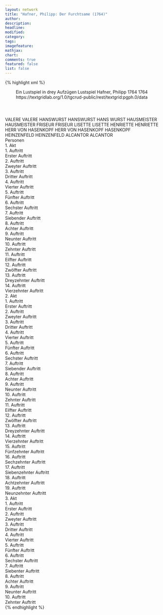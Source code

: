 ```yaml
---
layout: network
title: "Hafner, Philipp: Der Furchtsame (1764)"
author:
description:
headline:
modified:
category:
tags:
imagefeature:
mathjax:
chart:
comments: true
featured: false
list: false
---
```

{% highlight xml %}
<?xml-model href="https://raw.githubusercontent.com/DLiNa/project/master/rules/lina.rnc"?><?xml-model href="https://raw.githubusercontent.com/DLiNa/project/master/rules/lina.sch"?>
<play xmlns="http://lina.digital">
  <header>
    <title>Der Furchtsame</title>
    <subtitle>Ein Lustspiel in drey Aufzügen</subtitle>
    <genretitle>Lustspiel</genretitle>
    <author>Hafner, Philipp</author>
    <date type="print" when="1764">1764</date>
    <date type="premiere" when="1764">1764</date>
    <date type="written"/>
    <source>https://textgridlab.org/1.0/tgcrud-public/rest/textgrid:pgph.0/data</source>
  </header>
  <personae>
    <character>
      <name>VALERE</name>
      <alias xml:id="valere">
        <name>VALERE</name>
      </alias>
    </character>
    <character>
      <name>HANSWURST</name>
      <alias xml:id="hanswurst">
        <name>HANSWURST</name>
      </alias>
      <alias xml:id="hans_wurst">
        <name>HANS WURST</name>
      </alias>
    </character>
    <character>
      <name>HAUSMEISTER</name>
      <alias xml:id="hausmeister">
        <name>HAUSMEISTER</name>
      </alias>
    </character>
    <character>
      <name>FRISEUR</name>
      <alias xml:id="friseur">
        <name>FRISEUR</name>
      </alias>
    </character>
    <character>
      <name>LISETTE</name>
      <alias xml:id="lisette">
        <name>LISETTE</name>
      </alias>
    </character>
    <character>
      <name>HENRIETTE</name>
      <alias xml:id="henriette">
        <name>HENRIETTE</name>
      </alias>
    </character>
    <character>
      <name>HERR VON HASENKOPF</name>
      <alias xml:id="herr_von_hasenkopf">
        <name>HERR VON HASENKOPF</name>
      </alias>
      <alias xml:id="hasenkopf">
        <name>HASENKOPF</name>
      </alias>
    </character>
    <character>
      <name>HEINZENFELD</name>
      <alias xml:id="heinzenfeld">
        <name>HEINZENFELD</name>
      </alias>
    </character>
    <character>
      <name>ALCANTOR</name>
      <alias xml:id="alcantor">
        <name>ALCANTOR</name>
      </alias>
    </character>
  </personae>
  <text>
    <div>
      <head>Personen</head>
    </div>
    <div>
      <head>1. Akt</head>
      <div>
        <head>1. Auftritt</head>
        <div>
          <head>Erster Auftritt</head>
          <sp who="#valere">
            <amount n="17" unit="speech_acts"/>
            <amount n="543" unit="words"/>
            <amount n="5" unit="lines"/>
            <amount n="3114" unit="chars"/>
          </sp>
          <sp who="#hanswurst">
            <amount n="17" unit="speech_acts"/>
            <amount n="921" unit="words"/>
            <amount n="2" unit="lines"/>
            <amount n="5289" unit="chars"/>
          </sp>
        </div>
      </div>
      <div>
        <head>2. Auftritt</head>
        <div>
          <head>Zweyter Auftritt</head>
          <sp who="#hausmeister">
            <amount n="20" unit="speech_acts"/>
            <amount n="425" unit="words"/>
            <amount n="11" unit="lines"/>
            <amount n="2240" unit="chars"/>
          </sp>
          <sp who="#valere">
            <amount n="17" unit="speech_acts"/>
            <amount n="219" unit="words"/>
            <amount n="13" unit="lines"/>
            <amount n="1209" unit="chars"/>
          </sp>
          <sp who="#hanswurst">
            <amount n="5" unit="speech_acts"/>
            <amount n="91" unit="words"/>
            <amount n="2" unit="lines"/>
            <amount n="446" unit="chars"/>
          </sp>
        </div>
      </div>
      <div>
        <head>3. Auftritt</head>
        <div>
          <head>Dritter Auftritt</head>
          <sp who="#hanswurst">
            <amount n="3" unit="speech_acts"/>
            <amount n="76" unit="words"/>
            <amount n="2" unit="lines"/>
            <amount n="427" unit="chars"/>
          </sp>
          <sp who="#valere">
            <amount n="2" unit="speech_acts"/>
            <amount n="55" unit="words"/>
            <amount n="1" unit="lines"/>
            <amount n="276" unit="chars"/>
          </sp>
        </div>
      </div>
      <div>
        <head>4. Auftritt</head>
        <div>
          <head>Vierter Auftritt</head>
          <sp who="#friseur">
            <amount n="9" unit="speech_acts"/>
            <amount n="649" unit="words"/>
            <amount n="4" unit="lines"/>
            <amount n="3753" unit="chars"/>
          </sp>
          <sp who="#valere">
            <amount n="8" unit="speech_acts"/>
            <amount n="127" unit="words"/>
            <amount n="6" unit="lines"/>
            <amount n="724" unit="chars"/>
          </sp>
          <sp who="#hanswurst">
            <amount n="7" unit="speech_acts"/>
            <amount n="134" unit="words"/>
            <amount n="3" unit="lines"/>
            <amount n="780" unit="chars"/>
          </sp>
        </div>
      </div>
      <div>
        <head>5. Auftritt</head>
        <div>
          <head>Fünfter Auftritt</head>
          <sp who="#friseur">
            <amount n="1" unit="speech_acts"/>
            <amount n="167" unit="words"/>
            <amount n="987" unit="chars"/>
          </sp>
        </div>
      </div>
      <div>
        <head>6. Auftritt</head>
        <div>
          <head>Sechster Auftritt</head>
          <sp who="#lisette">
            <amount n="8" unit="speech_acts"/>
            <amount n="218" unit="words"/>
            <amount n="2" unit="lines"/>
            <amount n="1203" unit="chars"/>
          </sp>
          <sp who="#henriette">
            <amount n="6" unit="speech_acts"/>
            <amount n="224" unit="words"/>
            <amount n="3" unit="lines"/>
            <amount n="1254" unit="chars"/>
          </sp>
          <sp who="#herr_von_hasenkopf">
            <amount n="2" unit="speech_acts"/>
            <amount n="35" unit="words"/>
            <amount n="1" unit="lines"/>
            <amount n="165" unit="chars"/>
          </sp>
          <sp who="#hasenkopf">
            <amount n="3" unit="speech_acts"/>
            <amount n="227" unit="words"/>
            <amount n="1303" unit="chars"/>
          </sp>
        </div>
      </div>
      <div>
        <head>7. Auftritt</head>
        <div>
          <head>Siebender Auftritt</head>
          <sp who="#hasenkopf">
            <amount n="2" unit="speech_acts"/>
            <amount n="184" unit="words"/>
            <amount n="981" unit="chars"/>
          </sp>
          <sp who="#henriette">
            <amount n="2" unit="speech_acts"/>
            <amount n="99" unit="words"/>
            <amount n="596" unit="chars"/>
          </sp>
        </div>
      </div>
      <div>
        <head>8. Auftritt</head>
        <div>
          <head>Achter Auftritt</head>
          <sp who="#heinzenfeld">
            <amount n="2" unit="speech_acts"/>
            <amount n="97" unit="words"/>
            <amount n="642" unit="chars"/>
          </sp>
          <sp who="#henriette">
            <amount n="3" unit="speech_acts"/>
            <amount n="40" unit="words"/>
            <amount n="3" unit="lines"/>
            <amount n="228" unit="chars"/>
          </sp>
          <sp who="#lisette">
            <amount n="2" unit="speech_acts"/>
            <amount n="42" unit="words"/>
            <amount n="246" unit="chars"/>
          </sp>
          <sp who="#hasenkopf">
            <amount n="1" unit="speech_acts"/>
            <amount n="48" unit="words"/>
            <amount n="260" unit="chars"/>
          </sp>
        </div>
      </div>
      <div>
        <head>9. Auftritt</head>
        <div>
          <head>Neunter Auftritt</head>
          <sp who="#heinzenfeld">
            <amount n="9" unit="speech_acts"/>
            <amount n="369" unit="words"/>
            <amount n="1" unit="lines"/>
            <amount n="2295" unit="chars"/>
          </sp>
          <sp who="#hasenkopf">
            <amount n="8" unit="speech_acts"/>
            <amount n="593" unit="words"/>
            <amount n="1" unit="lines"/>
            <amount n="3448" unit="chars"/>
          </sp>
        </div>
      </div>
      <div>
        <head>10. Auftritt</head>
        <div>
          <head>Zehnter Auftritt</head>
          <sp who="#hasenkopf">
            <amount n="1" unit="speech_acts"/>
            <amount n="177" unit="words"/>
            <amount n="1005" unit="chars"/>
          </sp>
        </div>
      </div>
      <div>
        <head>11. Auftritt</head>
        <div>
          <head>Eilfter Auftritt</head>
          <sp who="#alcantor">
            <amount n="15" unit="speech_acts"/>
            <amount n="810" unit="words"/>
            <amount n="3" unit="lines"/>
            <amount n="4593" unit="chars"/>
          </sp>
          <sp who="#hasenkopf">
            <amount n="15" unit="speech_acts"/>
            <amount n="409" unit="words"/>
            <amount n="5" unit="lines"/>
            <amount n="2320" unit="chars"/>
          </sp>
        </div>
      </div>
      <div>
        <head>12. Auftritt</head>
        <div>
          <head>Zwölfter Auftritt</head>
          <sp who="#alcantor">
            <amount n="1" unit="speech_acts"/>
            <amount n="154" unit="words"/>
            <amount n="919" unit="chars"/>
          </sp>
        </div>
      </div>
      <div>
        <head>13. Auftritt</head>
        <div>
          <head>Dreyzehnter Auftritt</head>
          <sp who="#friseur">
            <amount n="4" unit="speech_acts"/>
            <amount n="229" unit="words"/>
            <amount n="1280" unit="chars"/>
          </sp>
          <sp who="#alcantor">
            <amount n="3" unit="speech_acts"/>
            <amount n="85" unit="words"/>
            <amount n="1" unit="lines"/>
            <amount n="464" unit="chars"/>
          </sp>
        </div>
      </div>
      <div>
        <head>14. Auftritt</head>
        <div>
          <head>Vierzehnter Auftritt</head>
          <sp who="#alcantor">
            <amount n="1" unit="speech_acts"/>
            <amount n="311" unit="words"/>
            <amount n="1879" unit="chars"/>
          </sp>
        </div>
      </div>
    </div>
    <div>
      <head>2. Akt</head>
      <div>
        <head>1. Auftritt</head>
        <div>
          <head>Erster Auftritt</head>
          <sp who="#alcantor">
            <amount n="1" unit="speech_acts"/>
            <amount n="155" unit="words"/>
            <amount n="891" unit="chars"/>
          </sp>
        </div>
      </div>
      <div>
        <head>2. Auftritt</head>
        <div>
          <head>Zweyter Auftritt</head>
          <sp who="#hanswurst">
            <amount n="1" unit="speech_acts"/>
            <amount n="226" unit="words"/>
            <amount n="1262" unit="chars"/>
          </sp>
        </div>
      </div>
      <div>
        <head>3. Auftritt</head>
        <div>
          <head>Dritter Auftritt</head>
          <sp who="#lisette">
            <amount n="22" unit="speech_acts"/>
            <amount n="624" unit="words"/>
            <amount n="12" unit="lines"/>
            <amount n="3497" unit="chars"/>
          </sp>
          <sp who="#hanswurst">
            <amount n="21" unit="speech_acts"/>
            <amount n="520" unit="words"/>
            <amount n="13" unit="lines"/>
            <amount n="2907" unit="chars"/>
          </sp>
        </div>
      </div>
      <div>
        <head>4. Auftritt</head>
        <div>
          <head>Vierter Auftritt</head>
          <sp who="#hanswurst">
            <amount n="1" unit="speech_acts"/>
            <amount n="118" unit="words"/>
            <amount n="720" unit="chars"/>
          </sp>
        </div>
      </div>
      <div>
        <head>5. Auftritt</head>
        <div>
          <head>Fünfter Auftritt</head>
          <sp who="#valere">
            <amount n="12" unit="speech_acts"/>
            <amount n="223" unit="words"/>
            <amount n="7" unit="lines"/>
            <amount n="1294" unit="chars"/>
          </sp>
          <sp who="#hanswurst">
            <amount n="11" unit="speech_acts"/>
            <amount n="241" unit="words"/>
            <amount n="6" unit="lines"/>
            <amount n="1341" unit="chars"/>
          </sp>
          <sp who="#hans_wurst">
            <amount n="1" unit="speech_acts"/>
            <amount n="68" unit="words"/>
            <amount n="402" unit="chars"/>
          </sp>
        </div>
      </div>
      <div>
        <head>6. Auftritt</head>
        <div>
          <head>Sechster Auftritt</head>
          <sp who="#alcantor">
            <amount n="1" unit="speech_acts"/>
            <amount n="178" unit="words"/>
            <amount n="1134" unit="chars"/>
          </sp>
        </div>
      </div>
      <div>
        <head>7. Auftritt</head>
        <div>
          <head>Siebender Auftritt</head>
          <sp who="#hasenkopf">
            <amount n="12" unit="speech_acts"/>
            <amount n="530" unit="words"/>
            <amount n="5" unit="lines"/>
            <amount n="2951" unit="chars"/>
          </sp>
          <sp who="#hausmeister">
            <amount n="7" unit="speech_acts"/>
            <amount n="134" unit="words"/>
            <amount n="4" unit="lines"/>
            <amount n="753" unit="chars"/>
          </sp>
          <sp who="#henriette">
            <amount n="5" unit="speech_acts"/>
            <amount n="80" unit="words"/>
            <amount n="4" unit="lines"/>
            <amount n="463" unit="chars"/>
          </sp>
          <sp who="#lisette">
            <amount n="3" unit="speech_acts"/>
            <amount n="47" unit="words"/>
            <amount n="2" unit="lines"/>
            <amount n="253" unit="chars"/>
          </sp>
        </div>
      </div>
      <div>
        <head>8. Auftritt</head>
        <div>
          <head>Achter Auftritt</head>
          <sp who="#hasenkopf">
            <amount n="4" unit="speech_acts"/>
            <amount n="111" unit="words"/>
            <amount n="1" unit="lines"/>
            <amount n="676" unit="chars"/>
          </sp>
          <sp who="#heinzenfeld">
            <amount n="3" unit="speech_acts"/>
            <amount n="162" unit="words"/>
            <amount n="1" unit="lines"/>
            <amount n="1066" unit="chars"/>
          </sp>
          <sp who="#henriette">
            <amount n="1" unit="speech_acts"/>
            <amount n="12" unit="words"/>
            <amount n="1" unit="lines"/>
            <amount n="52" unit="chars"/>
          </sp>
        </div>
      </div>
      <div>
        <head>9. Auftritt</head>
        <div>
          <head>Neunter Auftritt</head>
          <sp who="#lisette">
            <amount n="4" unit="speech_acts"/>
            <amount n="170" unit="words"/>
            <amount n="1" unit="lines"/>
            <amount n="959" unit="chars"/>
          </sp>
          <sp who="#hausmeister">
            <amount n="3" unit="speech_acts"/>
            <amount n="35" unit="words"/>
            <amount n="2" unit="lines"/>
            <amount n="170" unit="chars"/>
          </sp>
          <sp who="#henriette">
            <amount n="3" unit="speech_acts"/>
            <amount n="230" unit="words"/>
            <amount n="1" unit="lines"/>
            <amount n="1375" unit="chars"/>
          </sp>
        </div>
      </div>
      <div>
        <head>10. Auftritt</head>
        <div>
          <head>Zehnter Auftritt</head>
          <sp who="#hanswurst">
            <amount n="4" unit="speech_acts"/>
            <amount n="76" unit="words"/>
            <amount n="2" unit="lines"/>
            <amount n="427" unit="chars"/>
          </sp>
          <sp who="#henriette">
            <amount n="3" unit="speech_acts"/>
            <amount n="19" unit="words"/>
            <amount n="3" unit="lines"/>
            <amount n="116" unit="chars"/>
          </sp>
        </div>
      </div>
      <div>
        <head>11. Auftritt</head>
        <div>
          <head>Eilfter Auftritt</head>
          <sp who="#henriette">
            <amount n="1" unit="speech_acts"/>
            <amount n="30" unit="words"/>
            <amount n="187" unit="chars"/>
          </sp>
          <sp who="#lisette">
            <amount n="1" unit="speech_acts"/>
            <amount n="28" unit="words"/>
            <amount n="149" unit="chars"/>
          </sp>
        </div>
      </div>
      <div>
        <head>12. Auftritt</head>
        <div>
          <head>Zwölfter Auftritt</head>
          <sp who="#valere">
            <amount n="9" unit="speech_acts"/>
            <amount n="433" unit="words"/>
            <amount n="2" unit="lines"/>
            <amount n="2574" unit="chars"/>
          </sp>
          <sp who="#henriette">
            <amount n="5" unit="speech_acts"/>
            <amount n="157" unit="words"/>
            <amount n="1" unit="lines"/>
            <amount n="918" unit="chars"/>
          </sp>
          <sp who="#lisette">
            <amount n="4" unit="speech_acts"/>
            <amount n="126" unit="words"/>
            <amount n="702" unit="chars"/>
          </sp>
          <sp who="#hanswurst">
            <amount n="1" unit="speech_acts"/>
            <amount n="7" unit="words"/>
            <amount n="1" unit="lines"/>
            <amount n="41" unit="chars"/>
          </sp>
        </div>
      </div>
      <div>
        <head>13. Auftritt</head>
        <div>
          <head>Dreyzehnter Auftritt</head>
          <sp who="#hanswurst">
            <amount n="1" unit="speech_acts"/>
            <amount n="155" unit="words"/>
            <amount n="876" unit="chars"/>
          </sp>
        </div>
      </div>
      <div>
        <head>14. Auftritt</head>
        <div>
          <head>Vierzehnter Auftritt</head>
          <sp who="#alcantor">
            <amount n="2" unit="speech_acts"/>
            <amount n="181" unit="words"/>
            <amount n="993" unit="chars"/>
          </sp>
          <sp who="#friseur">
            <amount n="1" unit="speech_acts"/>
            <amount n="27" unit="words"/>
            <amount n="159" unit="chars"/>
          </sp>
        </div>
      </div>
      <div>
        <head>15. Auftritt</head>
        <div>
          <head>Fünfzehnter Auftritt</head>
          <sp who="#hanswurst">
            <amount n="5" unit="speech_acts"/>
            <amount n="281" unit="words"/>
            <amount n="1" unit="lines"/>
            <amount n="1527" unit="chars"/>
          </sp>
          <sp who="#friseur">
            <amount n="5" unit="speech_acts"/>
            <amount n="420" unit="words"/>
            <amount n="2" unit="lines"/>
            <amount n="2315" unit="chars"/>
          </sp>
        </div>
      </div>
      <div>
        <head>16. Auftritt</head>
        <div>
          <head>Sechzehnter Auftritt</head>
          <sp who="#hausmeister">
            <amount n="2" unit="speech_acts"/>
            <amount n="38" unit="words"/>
            <amount n="1" unit="lines"/>
            <amount n="178" unit="chars"/>
          </sp>
          <sp who="#friseur">
            <amount n="1" unit="speech_acts"/>
            <amount n="15" unit="words"/>
            <amount n="1" unit="lines"/>
            <amount n="84" unit="chars"/>
          </sp>
          <sp who="#hanswurst">
            <amount n="1" unit="speech_acts"/>
            <amount n="30" unit="words"/>
            <amount n="168" unit="chars"/>
          </sp>
        </div>
      </div>
      <div>
        <head>17. Auftritt</head>
        <div>
          <head>Siebenzehnter Auftritt</head>
          <sp who="#heinzenfeld">
            <amount n="2" unit="speech_acts"/>
            <amount n="42" unit="words"/>
            <amount n="1" unit="lines"/>
            <amount n="254" unit="chars"/>
          </sp>
          <sp who="#hanswurst">
            <amount n="2" unit="speech_acts"/>
            <amount n="45" unit="words"/>
            <amount n="237" unit="chars"/>
          </sp>
        </div>
      </div>
      <div>
        <head>18. Auftritt</head>
        <div>
          <head>Achtzehnter Auftritt</head>
          <sp who="#valere">
            <amount n="2" unit="speech_acts"/>
            <amount n="40" unit="words"/>
            <amount n="1" unit="lines"/>
            <amount n="208" unit="chars"/>
          </sp>
          <sp who="#hanswurst">
            <amount n="2" unit="speech_acts"/>
            <amount n="43" unit="words"/>
            <amount n="1" unit="lines"/>
            <amount n="208" unit="chars"/>
          </sp>
          <sp who="#hausmeister">
            <amount n="1" unit="speech_acts"/>
            <amount n="18" unit="words"/>
            <amount n="1" unit="lines"/>
            <amount n="92" unit="chars"/>
          </sp>
        </div>
      </div>
      <div>
        <head>19. Auftritt</head>
        <div>
          <head>Neunzehnter Auftritt</head>
          <sp who="#alcantor">
            <amount n="2" unit="speech_acts"/>
            <amount n="54" unit="words"/>
            <amount n="1" unit="lines"/>
            <amount n="275" unit="chars"/>
          </sp>
          <sp who="#hasenkopf">
            <amount n="7" unit="speech_acts"/>
            <amount n="127" unit="words"/>
            <amount n="5" unit="lines"/>
            <amount n="694" unit="chars"/>
          </sp>
          <sp who="#valere">
            <amount n="3" unit="speech_acts"/>
            <amount n="42" unit="words"/>
            <amount n="2" unit="lines"/>
            <amount n="243" unit="chars"/>
          </sp>
          <sp who="#heinzenfeld">
            <amount n="2" unit="speech_acts"/>
            <amount n="28" unit="words"/>
            <amount n="2" unit="lines"/>
            <amount n="167" unit="chars"/>
          </sp>
          <sp who="#hanswurst">
            <amount n="3" unit="speech_acts"/>
            <amount n="45" unit="words"/>
            <amount n="2" unit="lines"/>
            <amount n="247" unit="chars"/>
          </sp>
          <sp who="#friseur">
            <amount n="2" unit="speech_acts"/>
            <amount n="26" unit="words"/>
            <amount n="1" unit="lines"/>
            <amount n="153" unit="chars"/>
          </sp>
          <sp who="#hausmeister">
            <amount n="3" unit="speech_acts"/>
            <amount n="21" unit="words"/>
            <amount n="3" unit="lines"/>
            <amount n="108" unit="chars"/>
          </sp>
        </div>
      </div>
    </div>
    <div>
      <head>3. Akt</head>
      <div>
        <head>1. Auftritt</head>
        <div>
          <head>Erster Auftritt</head>
          <sp who="#valere">
            <amount n="14" unit="speech_acts"/>
            <amount n="620" unit="words"/>
            <amount n="5" unit="lines"/>
            <amount n="3503" unit="chars"/>
          </sp>
          <sp who="#hanswurst">
            <amount n="13" unit="speech_acts"/>
            <amount n="587" unit="words"/>
            <amount n="3" unit="lines"/>
            <amount n="3200" unit="chars"/>
          </sp>
        </div>
      </div>
      <div>
        <head>2. Auftritt</head>
        <div>
          <head>Zweyter Auftritt</head>
          <sp who="#lisette">
            <amount n="2" unit="speech_acts"/>
            <amount n="99" unit="words"/>
            <amount n="533" unit="chars"/>
          </sp>
          <sp who="#valere">
            <amount n="1" unit="speech_acts"/>
            <amount n="17" unit="words"/>
            <amount n="1" unit="lines"/>
            <amount n="100" unit="chars"/>
          </sp>
          <sp who="#hanswurst">
            <amount n="1" unit="speech_acts"/>
            <amount n="28" unit="words"/>
            <amount n="140" unit="chars"/>
          </sp>
        </div>
      </div>
      <div>
        <head>3. Auftritt</head>
        <div>
          <head>Dritter Auftritt</head>
          <sp who="#alcantor">
            <amount n="1" unit="speech_acts"/>
            <amount n="219" unit="words"/>
            <amount n="1323" unit="chars"/>
          </sp>
        </div>
      </div>
      <div>
        <head>4. Auftritt</head>
        <div>
          <head>Vierter Auftritt</head>
          <sp who="#hausmeister">
            <amount n="1" unit="speech_acts"/>
            <amount n="245" unit="words"/>
            <amount n="1338" unit="chars"/>
          </sp>
        </div>
      </div>
      <div>
        <head>5. Auftritt</head>
        <div>
          <head>Fünfter Auftritt</head>
          <sp who="#friseur">
            <amount n="2" unit="speech_acts"/>
            <amount n="166" unit="words"/>
            <amount n="982" unit="chars"/>
          </sp>
          <sp who="#alcantor">
            <amount n="1" unit="speech_acts"/>
            <amount n="74" unit="words"/>
            <amount n="431" unit="chars"/>
          </sp>
        </div>
      </div>
      <div>
        <head>6. Auftritt</head>
        <div>
          <head>Sechster Auftritt</head>
          <sp who="#hasenkopf">
            <amount n="4" unit="speech_acts"/>
            <amount n="88" unit="words"/>
            <amount n="1" unit="lines"/>
            <amount n="505" unit="chars"/>
          </sp>
          <sp who="#heinzenfeld">
            <amount n="3" unit="speech_acts"/>
            <amount n="70" unit="words"/>
            <amount n="1" unit="lines"/>
            <amount n="451" unit="chars"/>
          </sp>
          <sp who="#hausmeister">
            <amount n="3" unit="speech_acts"/>
            <amount n="53" unit="words"/>
            <amount n="2" unit="lines"/>
            <amount n="285" unit="chars"/>
          </sp>
          <sp who="#henriette">
            <amount n="1" unit="speech_acts"/>
            <amount n="7" unit="words"/>
            <amount n="1" unit="lines"/>
            <amount n="35" unit="chars"/>
          </sp>
        </div>
      </div>
      <div>
        <head>7. Auftritt</head>
        <div>
          <head>Siebenter Auftritt</head>
          <sp who="#henriette">
            <amount n="13" unit="speech_acts"/>
            <amount n="191" unit="words"/>
            <amount n="8" unit="lines"/>
            <amount n="1039" unit="chars"/>
          </sp>
          <sp who="#lisette">
            <amount n="20" unit="speech_acts"/>
            <amount n="291" unit="words"/>
            <amount n="17" unit="lines"/>
            <amount n="1597" unit="chars"/>
          </sp>
          <sp who="#hasenkopf">
            <amount n="23" unit="speech_acts"/>
            <amount n="790" unit="words"/>
            <amount n="7" unit="lines"/>
            <amount n="4416" unit="chars"/>
          </sp>
          <sp who="#hausmeister">
            <amount n="11" unit="speech_acts"/>
            <amount n="174" unit="words"/>
            <amount n="8" unit="lines"/>
            <amount n="919" unit="chars"/>
          </sp>
        </div>
      </div>
      <div>
        <head>8. Auftritt</head>
        <div>
          <head>Achter Auftritt</head>
          <sp who="#hasenkopf">
            <amount n="2" unit="speech_acts"/>
            <amount n="29" unit="words"/>
            <amount n="1" unit="lines"/>
            <amount n="180" unit="chars"/>
          </sp>
          <sp who="#hausmeister">
            <amount n="1" unit="speech_acts"/>
            <amount n="20" unit="words"/>
            <amount n="121" unit="chars"/>
          </sp>
          <sp who="#hanswurst">
            <amount n="1" unit="speech_acts"/>
            <amount n="65" unit="words"/>
            <amount n="392" unit="chars"/>
          </sp>
          <sp who="#hasenkopf #hausmeister">
            <amount n="1" unit="speech_acts"/>
            <amount n="1" unit="words"/>
            <amount n="1" unit="lines"/>
            <amount n="6" unit="chars"/>
          </sp>
        </div>
      </div>
      <div>
        <head>9. Auftritt</head>
        <div>
          <head>Neunter Auftritt</head>
          <sp who="#heinzenfeld">
            <amount n="4" unit="speech_acts"/>
            <amount n="27" unit="words"/>
            <amount n="4" unit="lines"/>
            <amount n="167" unit="chars"/>
          </sp>
          <sp who="#hasenkopf">
            <amount n="4" unit="speech_acts"/>
            <amount n="39" unit="words"/>
            <amount n="3" unit="lines"/>
            <amount n="217" unit="chars"/>
          </sp>
          <sp who="#hausmeister">
            <amount n="2" unit="speech_acts"/>
            <amount n="6" unit="words"/>
            <amount n="2" unit="lines"/>
            <amount n="28" unit="chars"/>
          </sp>
        </div>
      </div>
      <div>
        <head>10. Auftritt</head>
        <div>
          <head>Zehnter Auftritt</head>
          <sp who="#alcantor">
            <amount n="12" unit="speech_acts"/>
            <amount n="892" unit="words"/>
            <amount n="2" unit="lines"/>
            <amount n="5354" unit="chars"/>
          </sp>
          <sp who="#valere">
            <amount n="9" unit="speech_acts"/>
            <amount n="252" unit="words"/>
            <amount n="4" unit="lines"/>
            <amount n="1540" unit="chars"/>
          </sp>
          <sp who="#hanswurst">
            <amount n="15" unit="speech_acts"/>
            <amount n="406" unit="words"/>
            <amount n="9" unit="lines"/>
            <amount n="2253" unit="chars"/>
          </sp>
          <sp who="#hasenkopf">
            <amount n="25" unit="speech_acts"/>
            <amount n="785" unit="words"/>
            <amount n="9" unit="lines"/>
            <amount n="4499" unit="chars"/>
          </sp>
          <sp who="#henriette">
            <amount n="8" unit="speech_acts"/>
            <amount n="404" unit="words"/>
            <amount n="3" unit="lines"/>
            <amount n="2428" unit="chars"/>
          </sp>
          <sp who="#heinzenfeld">
            <amount n="5" unit="speech_acts"/>
            <amount n="111" unit="words"/>
            <amount n="2" unit="lines"/>
            <amount n="666" unit="chars"/>
          </sp>
          <sp who="#lisette">
            <amount n="3" unit="speech_acts"/>
            <amount n="56" unit="words"/>
            <amount n="2" unit="lines"/>
            <amount n="316" unit="chars"/>
          </sp>
          <sp who="#friseur">
            <amount n="3" unit="speech_acts"/>
            <amount n="50" unit="words"/>
            <amount n="2" unit="lines"/>
            <amount n="303" unit="chars"/>
          </sp>
          <sp who="#hausmeister">
            <amount n="1" unit="speech_acts"/>
            <amount n="87" unit="words"/>
            <amount n="505" unit="chars"/>
          </sp>
        </div>
      </div>
    </div>
  </text>
</play>
{% endhighlight %}